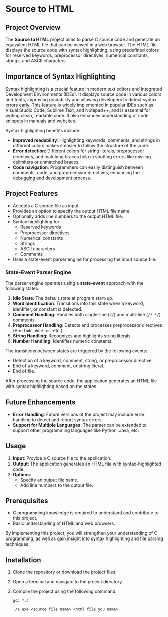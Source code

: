 # Source to HTML

## Project Overview
The **Source to HTML** project aims to parse C source code and generate an equivalent HTML file that can be viewed in a web browser. The HTML file displays the source code with syntax highlighting, using predefined colors for reserved keywords, preprocessor directives, numerical constants, strings, and ASCII characters.

## Importance of Syntax Highlighting
Syntax highlighting is a crucial feature in modern text editors and Integrated Development Environments (IDEs). It displays source code in various colors and fonts, improving readability and allowing developers to detect syntax errors early. This feature is widely implemented in popular IDEs such as Visual Studio Code, Sublime Text, and Notepad++, and is essential for writing clean, readable code. It also enhances understanding of code snippets in manuals and websites.

Syntax highlighting benefits include:
- **Improved readability**: Highlighting keywords, comments, and strings in different colors makes it easier to follow the structure of the code.
- **Error detection**: Different colors for string literals, preprocessor directives, and matching braces help in spotting errors like missing delimiters or unmatched braces.
- **Code navigation**: Programmers can easily distinguish between comments, code, and preprocessor directives, enhancing the debugging and development process.

## Project Features
- Accepts a C source file as input.
- Provides an option to specify the output HTML file name.
- Optionally adds line numbers to the output HTML file.
- Syntax highlighting for:
  - Reserved keywords
  - Preprocessor directives
  - Numerical constants
  - Strings
  - ASCII characters
  - Comments
- Uses a state-event parser engine for processing the input source file.

### State-Event Parser Engine
The parser engine operates using a **state-event** approach with the following states:
1. **Idle State**: The default state at program start-up.
2. **Word Identification**: Transitions into this state when a keyword, identifier, or constant is detected.
3. **Comment Handling**: Handles both single-line (`//`) and multi-line (`/* */`) comments.
4. **Preprocessor Handling**: Detects and processes preprocessor directives (`#include`, `#define`, etc.).
5. **String Handling**: Recognizes and highlights string literals.
6. **Number Handling**: Identifies numeric constants.

The transitions between states are triggered by the following events:
- Detection of a keyword, comment, string, or preprocessor directive.
- End of a keyword, comment, or string literal.
- End of file.

After processing the source code, the application generates an HTML file with syntax highlighting based on the states.

## Future Enhancements
- **Error Handling**: Future versions of the project may include error handling to detect and report syntax errors.
- **Support for Multiple Languages**: The parser can be extended to support other programming languages like Python, Java, etc.
  
## Usage
1. **Input**: Provide a C source file to the application.
2. **Output**: The application generates an HTML file with syntax-highlighted code.
3. **Options**:
   - Specify an output file name.
   - Add line numbers to the output file.

## Prerequisites
- C programming knowledge is required to understand and contribute to this project.
- Basic understanding of HTML and web browsers.

By implementing this project, you will strengthen your understanding of C programming, as well as gain insight into syntax highlighting and file parsing techniques.

 ## Installation

1. Clone the repository or download the project files.
2. Open a terminal and navigate to the project directory.
3. Compile the project using the following command:

   ```
   gcc *.c 

   ./a.exe <source file name> <html file you name>
